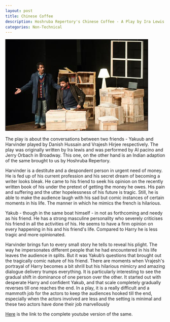 ```yaml
---
layout: post
title: Chinese Coffee
description: Hoshruba Repertory's Chinese Coffee - A Play by Ira Lewis
categories: Non-Technical
---
```


![Chinese Coffeee](/images/chinese-coffee.jpg)

The play is about the conversations between two friends - Yakuub and Harvinder played by Danish Hussain and Vrajesh Hirjee respectively. The play was originally written by Ira lewis and was performed by Al pacino and Jerry Orbach in Broadway. This one, on the other hand is an Indian adaption of the same brought to us by Hoshruba Repertory.

Harvinder is a destitute and a despondent person in urgent need of money. He is fed up of his current profession and his secret dream of becoming a writer looks bleak. He came to his friend to seek his opinion on the recently written book of his under the pretext of getting the money he owes. His pain and suffering and the utter hopelessness of his future is tragic. Still, he is able to make the audience laugh with his sad but comic instances of certain moments in his life. The manner in which he mimics the french is hilarious.

Yakub - though in the same boat himself - in not as forthcoming and needy as his friend. He has a strong masculine personality who severely criticises his friend in all the activities of his. He seems to have a firm opinion on every happening in his and his friend's life. Compared to Harry he is less tragic and more opinionated.

Harvinder brings fun to every small story he tells to reveal his plight. The way he impersonates different people that he had encountered in his life leaves the audience in splits. But it was Yakub’s questions that brought out the tragically comic nature of his friend. There are moments when Vrajesh's portrayal of Harry becomes a bit shrill but his hilarious mimicry and amazing dialogue delivery trumps everything. It is particularly interesting to see the gradual shift in dominance of one person over the other. It started out with desperate Harry and confident Yakub, and that scale completely gradually reverses till one reaches the end. In a play, it is a really difficult and a mammoth job for the actors to keep the audiences hooked till the end, especially when the actors involved are less and the setting is minimal and these two actors have done their job marvellously

[Here](https://www.youtube.com/watch?v=OS8qdjsvqAs) is the link to the complete youtube version of the same.
